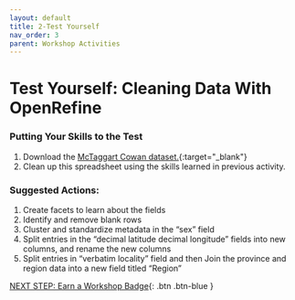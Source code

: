 ```yaml
---
layout: default
title: 2-Test Yourself
nav_order: 3
parent: Workshop Activities
---
```


# Test Yourself: Cleaning Data With OpenRefine

### Putting Your Skills to the Test

1.  Download the [McTaggart Cowan dataset.](http://bit.ly/2oCxXN4){:target="_blank"}
2.  Clean up this spreadsheet using the skills learned in previous activity.

### Suggested Actions:

1.  Create facets to learn about the fields
2.  Identify and remove blank rows
3.  Cluster and standardize metadata in the “sex” field
4.  Split entries in the “decimal latitude decimal longitude” fields into new columns, and rename the new columns
5.  Split entries in “verbatim locality” field and then Join the province and region data into a new field titled “Region”

[NEXT STEP: Earn a Workshop Badge](informal-credentials.html){: .btn .btn-blue }

